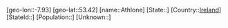 ﻿---
location: [53.42,-7.93]
type: City
tags:
- geo/City


SpocWebEntityId: 28914
isDeleted: false
confidential: public

---
[geo-lon::-7.93]
[geo-lat::53.42]
[name::Athlone]
[State::]
[Country::[Ireland](geo/Continent/Europe/Ireland.md)]
[StateId::]
[Population::]
[Unknown::]

